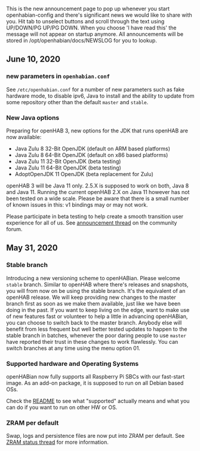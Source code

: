 This is the new announcement page to pop up whenever you start openhabian-config and there's significant news we would like to share with you. Hit tab to unselect buttons and scroll through the text using UP/DOWN/PG UP/PG DOWN.
When you choose 'I have read this' the message will not appear on startup anymore.
All announcements will be stored in /opt/openhabian/docs/NEWSLOG for you to lookup.

## June 10, 2020
### new parameters in `openhabian.conf`
See `/etc/openhabian.conf` for a number of new parameters such as fake hardware mode, to disable ipv6, Java to install and the ability to update from some repository other than the default `master` and `stable`.

### New Java options
Preparing for openHAB 3, new options for the JDK that runs openHAB are now available:

 - Java Zulu 8 32-Bit OpenJDK (default on ARM based platforms)
 - Java Zulu 8 64-Bit OpenJDK (default on x86 based platforms)
 - Java Zulu 11 32-Bit OpenJDK (beta testing)
 - Java Zulu 11 64-Bit OpenJDK (beta testing)
 - AdoptOpenJDK 11 OpenJDK (beta replacement for Zulu)

openHAB 3 will be Java 11 only.  2.5.X is supposed to work on both, Java 8 and Java 11.
Running the current openHAB 2.X on Java 11 however has not been tested on a wide scale.
Please be aware that there is a small number of known issues in this: v1 bindings may or may not work.

Please participate in beta testing to help create a smooth transition user experience for all of us.
See [announcement thread](https://community.openhab.org/t/Java-testdrive/99827) on the community forum.

## May 31, 2020
### Stable branch
Introducing a new versioning scheme to openHABian. Please welcome `stable` branch.
Similar to openHAB where there's releases and snapshots, you will from now on be using the stable branch. It's the equivalent of an openHAB release.
We will keep providing new changes to the master branch first as soon as we make them available, just like we have been doing in the past. If you want to keep living on the edge, want to make use of new features fast or volunteer to help a little in advancing openHABian, you can choose to switch back to the master branch.
Anybody else will benefit from less frequent but well better tested updates to happen to the stable branch in batches, whenever the poor daring people to use `master` have reported their trust in these changes to work flawlessly.
You can switch branches at any time using the menu option 01.

### Supported hardware and Operating Systems
openHABian now fully supports all Raspberry Pi SBCs with our fast-start image. As an add-on package, it is supposed to run on all Debian based OSs.

Check the [README](#README.md) to see what "supported" actually means and what you can do if you want to run on other HW or OS.

### ZRAM per default
Swap, logs and persistence files are now put into ZRAM per default.
See [ZRAM status thread](https://community.openhab.org/t/zram-status/80996) for more information.



